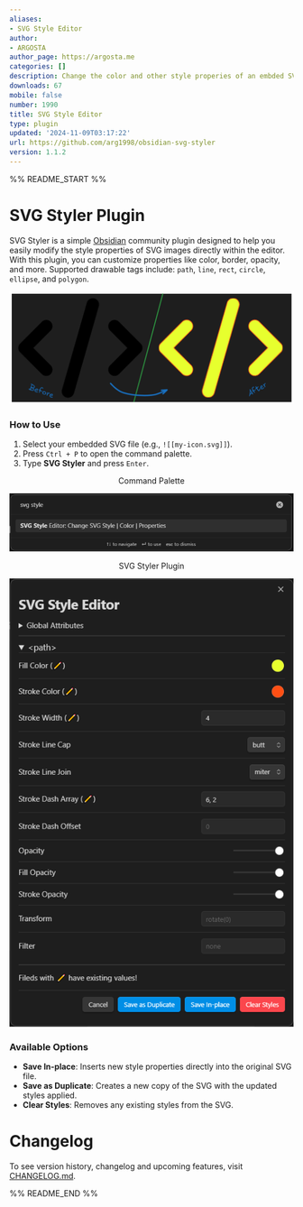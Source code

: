 ```yaml
---
aliases:
- SVG Style Editor
author:
- ARGOSTA
author_page: https://argosta.me
categories: []
description: Change the color and other style properies of an embded SVG file
downloads: 67
mobile: false
number: 1990
title: SVG Style Editor
type: plugin
updated: '2024-11-09T03:17:22'
url: https://github.com/arg1998/obsidian-svg-styler
version: 1.1.2
---
```


%% README_START %%

# SVG Styler Plugin

SVG Styler is a simple [Obsidian](https://obsidian.md) community plugin designed to help you easily modify the style properties of SVG images directly within the editor. With this plugin, you can customize properties like color, border, opacity, and more. Supported drawable tags include: `path`, `line`, `rect`, `circle`, `ellipse`, and `polygon`.
<div align="center">
  <img src="https://raw.githubusercontent.com/arg1998/obsidian-svg-styler/HEAD/images/banner.png">
</div>


### How to Use

1. Select your embedded SVG file (e.g., `![[my-icon.svg]]`).
2. Press `Ctrl + P` to open the command palette.
3. Type **SVG Styler** and press `Enter`.

<div align="center">
  <p>Command Palette</p>
  <img src="https://raw.githubusercontent.com/arg1998/obsidian-svg-styler/HEAD/images/svg_command_pallete.png" alt="Command Palette">
  <p>SVG Styler Plugin</p>
  <img src="https://raw.githubusercontent.com/arg1998/obsidian-svg-styler/HEAD/images/svg_plugin.png" alt="SVG Styler Plugin">
</div>

### Available Options

- **Save In-place**: Inserts new style properties directly into the original SVG file.
- **Save as Duplicate**: Creates a new copy of the SVG with the updated styles applied.
- **Clear Styles**: Removes any existing styles from the SVG.

# Changelog

To see version history, changelog and upcoming features, visit [CHANGELOG.md](CHANGELOG.md). 


%% README_END %%